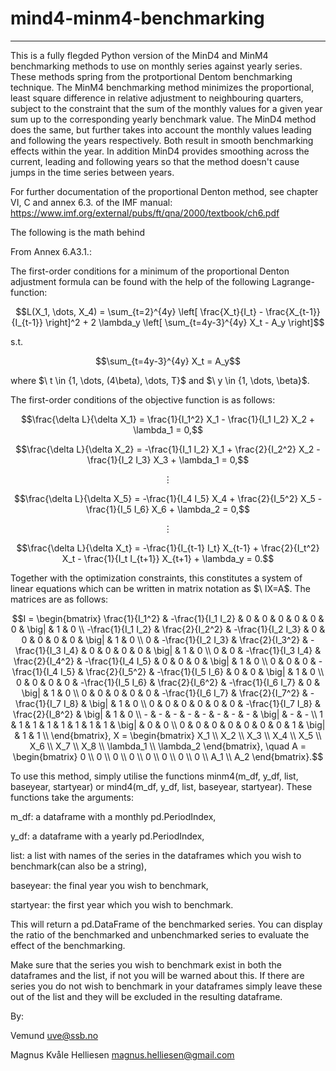 # mind4-minm4-benchmarking
---
This is a fully flegded Python version of the MinD4 and MinM4 benchmarking methods to use on monthly series against yearly series. These methods spring from the protportional Dentom benchmarking technique. The MinM4 benchmarking method minimizes the proportional, least square difference in relative adjustment to neighbouring quarters, subject to the constraint that the sum of the monthly values for a given year sum up to the corresponding yearly benchmark value. The MinD4 method does the same, but further takes into account the monthly values leading and following the years respectively. Both result in smooth benchmarking effects within the year. In addition MinD4 provides smoothing across the current, leading and following years so that the method doesn't cause jumps in the time series between years.

For further documentation of the proportional Denton method, see chapter VI, C and annex 6.3. of the IMF manual: https://www.imf.org/external/pubs/ft/qna/2000/textbook/ch6.pdf

The following is the math behind 

From Annex 6.A3.1.: 

The first-order conditions for a minimum of the proportional Denton adjustment
formula can be found with the help of the following Lagrange-function:
```math
L(X_1, \dots, X_4) = \sum_{t=2}^{4y} \left[ \frac{X_t}{I_t} - \frac{X_{t-1}}{I_{t-1}} \right]^2 
+ 2 \lambda_y \left[ \sum_{t=4y-3}^{4y} X_t - A_y \right]
```
s.t.
```math
\sum_{t=4y-3}^{4y} X_t = A_y
```

where $\ t \in \{1, \dots, (4\beta), \dots, T\}\$ and $\ y \in \{1, \dots, \beta\}\$.

The first-order conditions of the objective function is as follows:
```math
\frac{\delta L}{\delta X_1} = \frac{1}{I_1^2} X_1 - \frac{1}{I_1 I_2} X_2 + \lambda_1 = 0,
```
```math
\frac{\delta L}{\delta X_2} = -\frac{1}{I_1 I_2} X_1 + \frac{2}{I_2^2} X_2 - \frac{1}{I_2 I_3} X_3 + \lambda_1 = 0,
```
```math
\vdots
```
```math
\frac{\delta L}{\delta X_5} = -\frac{1}{I_4 I_5} X_4 + \frac{2}{I_5^2} X_5 - \frac{1}{I_5 I_6} X_6 + \lambda_2 = 0,
```
```math
\vdots
```
```math
\frac{\delta L}{\delta X_t} = -\frac{1}{I_{t-1} I_t} X_{t-1} + \frac{2}{I_t^2} X_t - \frac{1}{I_t I_{t+1}} X_{t+1} + \lambda_y = 0.
```

Together with the optimization constraints, this constitutes a system of linear equations which can be written in matrix notation as $\ IX=A\$. The matrices are as follows:

```math
I =
\begin{bmatrix}
    \frac{1}{I_1^2} & -\frac{1}{I_1 I_2} & 0 & 0 & 0 & 0 & 0 & 0 & \big| & 1 & 0 \\
    -\frac{1}{I_1 I_2} & \frac{2}{I_2^2} & -\frac{1}{I_2 I_3} & 0 & 0 & 0 & 0 & 0 & \big| & 1 & 0 \\
    0 & -\frac{1}{I_2 I_3} & \frac{2}{I_3^2} & -\frac{1}{I_3 I_4} & 0 & 0 & 0 & 0 & \big| & 1 & 0 \\
    0 & 0 & -\frac{1}{I_3 I_4} & \frac{2}{I_4^2} & -\frac{1}{I_4 I_5} & 0 & 0 & 0 & \big| & 1 & 0 \\
    0 & 0 & 0 & -\frac{1}{I_4 I_5} & \frac{2}{I_5^2} & -\frac{1}{I_5 I_6} & 0 & 0 & \big| & 1 & 0 \\
    0 & 0 & 0 & 0 & -\frac{1}{I_5 I_6} & \frac{2}{I_6^2} & -\frac{1}{I_6 I_7} & 0 & \big| & 1 & 0 \\
    0 & 0 & 0 & 0 & 0 & -\frac{1}{I_6 I_7} & \frac{2}{I_7^2} & -\frac{1}{I_7 I_8} & \big| & 1 & 0 \\
    0 & 0 & 0 & 0 & 0 & 0 & -\frac{1}{I_7 I_8} & \frac{2}{I_8^2} & \big| & 1 & 0 \\
    - & - & - & - & - & - & - & - & \big| & - & - \\
    1 & 1 & 1 & 1 & 1 & 1 & 1 & 1 & \big| & 0 & 0 \\
    0 & 0 & 0 & 0 & 0 & 0 & 0 & 1 & \big| & 1 & 1 \\
\end{bmatrix},

X =
\begin{bmatrix}
    X_1 \\ X_2 \\ X_3 \\ X_4 \\ X_5 \\ X_6 \\ X_7 \\ X_8 \\ \lambda_1 \\ \lambda_2
\end{bmatrix},

\quad
A =
\begin{bmatrix}
    0 \\ 0 \\ 0 \\ 0 \\ 0 \\ 0 \\ 0 \\ 0 \\ A_1 \\ A_2
\end{bmatrix}.
```

To use this method, simply utilise the functions minm4(m_df, y_df, list, baseyear, startyear) or mind4(m_df, y_df, list, baseyear, startyear). These functions take the arguments:

m_df: a dataframe with a monthly pd.PeriodIndex, 

y_df: a dataframe with a yearly pd.PeriodIndex, 

list: a list with names of the series in the dataframes which you wish to benchmark(can also be a string), 

baseyear: the final year you wish to benchmark, 

startyear: the first year which you wish to benchmark.


This will return a pd.DataFrame of the benchmarked series. You can display the ratio of the benchmarked and unbenchmarked series to evaluate the effect of the benchmarking.

Make sure that the series you wish to benchmark exist in both the dataframes and the list, if not you will be warned about this. If there are series you do not wish to benchmark in your dataframes simply leave these out of the list and they will be excluded in the resulting dataframe. 



By:

Vemund <uve@ssb.no>

Magnus Kvåle Helliesen <magnus.helliesen@gmail.com>
